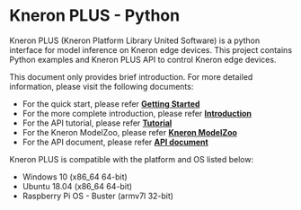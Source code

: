 # Kneron PLUS - Python

Kneron PLUS (Kneron Platform Library United Software) is a python interface for model inference on Kneron edge devices. This project contains Python examples and Kneron PLUS API to control Kneron edge devices.

This document only provides brief introduction.
For more detailed information, please visit the following documents:

- For the quick start, please refer [**Getting Started**](./getting_start.md)
- For the more complete introduction, please refer [**Introduction**](./introduction/index.md)
- For the API tutorial, please refer [**Tutorial**](./tutorial/index.md)
- For the Kneron ModelZoo, please refer [**Kneron ModelZoo**](./modelzoo_document/index.md)
- For the API document, please refer [**API document**](./api_document/index.md)

Kneron PLUS is compatible with the platform and OS listed below:

- Windows 10 (x86_64 64-bit)
- Ubuntu 18.04 (x86_64 64-bit)
- Raspberry Pi OS - Buster (armv7l 32-bit)
